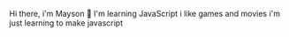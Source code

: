 Hi there, i'm Mayson 🤝
I'm learning JavaScript
i like games and movies
i'm just learning to make javascript
